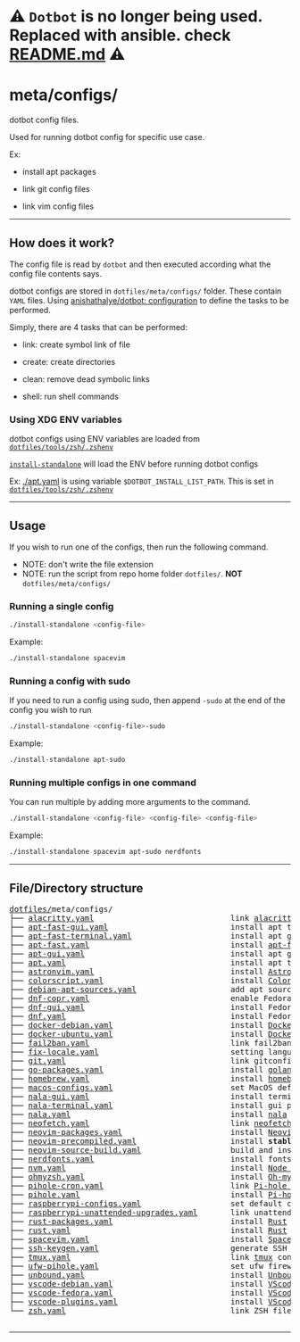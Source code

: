 # :warning: `Dotbot` is no longer being used. Replaced with ansible. check [README.md](../../README.md) :warning:

# meta/configs/

dotbot config files.

Used for running dotbot config for specific use case.

Ex:

- install apt packages

- link git config files

- link vim config files

---

## How does it work?

The config file is read by `dotbot` and then executed according what the config file contents says.

dotbot configs are stored in `dotfiles/meta/configs/` folder. These contain `YAML` files. Using [anishathalye/dotbot: configuration](https://github.com/anishathalye/dotbot#configuration) to define the tasks to be performed.

Simply, there are 4 tasks that can be performed:

- link: create symbol link of file

- create: create directories

- clean: remove dead symbolic links

- shell: run shell commands

### Using XDG ENV variables

dotbot configs using ENV variables are loaded from [`dotfiles/tools/zsh/.zshenv`](../../tools/zsh/.zshenv)

[`install-standalone`](../../install-standalone) will load the ENV before running dotbot configs

Ex: [./apt.yaml](./apt.yaml) is using variable `$DOTBOT_INSTALL_LIST_PATH`. This is set in [`dotfiles/tools/zsh/.zshenv`](../../tools/zsh/.zshenv)

---

## Usage

If you wish to run one of the configs, then run the following command.

- NOTE: don't write the file extension
- NOTE: run the script from repo home folder `dotfiles/`. **NOT** `dotfiles/meta/configs/`

### Running a single config

```bash
./install-standalone <config-file>
```

Example:

```bash
./install-standalone spacevim
```

### Running a config with sudo

If you need to run a config using sudo, then append `-sudo` at the end of the config you wish to run

```bash
./install-standalone <config-file>-sudo
```

Example:

```bash
./install-standalone apt-sudo
```

### Running multiple configs in one command

You can run multiple by adding more arguments to the command.

```bash
./install-standalone <config-file> <config-file> <config-file>
```

Example:

```bash
./install-standalone spacevim apt-sudo nerdfonts
```

---

## File/Directory structure

<!--
loaded tree structure with
tree -a -H "." meta/configs -L 1
-->

<pre>
<a href="../../../../">dotfiles/</a>meta/configs/
├── <a href="./alacritty.yaml">alacritty.yaml</a>                             link <a href="https://github.com/alacritty/alacritty">alacritty</a> config files
├── <a href="./apt-fast-gui.yaml">apt-fast-gui.yaml</a>                          install apt terminal packages using <a href="https://github.com/ilikenwf/apt-fast">apt-fast</a>
├── <a href="./apt-fast-terminal.yaml">apt-fast-terminal.yaml</a>                     install apt gui packages using <a href="https://github.com/ilikenwf/apt-fast">apt-fast</a>
├── <a href="./apt-fast.yaml">apt-fast.yaml</a>                              install <a href="https://github.com/ilikenwf/apt-fast">apt-fast</a>
├── <a href="./apt-gui.yaml">apt-gui.yaml</a>                               install apt gui packages
├── <a href="./apt.yaml">apt.yaml</a>                                   install apt terminal packages
├── <a href="./astronvim.yaml">astronvim.yaml</a>                             install <a href="https://github.com/AstroNvim/AstroNvim">AstroNvim</a>
├── <a href="./colorscript.yaml">colorscript.yaml</a>                           install <a href="https://gitlab.com/dwt1/shell-color-scripts">Colorscript</a>
├── <a href="./debian-apt-sources.yaml">debian-apt-sources.yaml</a>                    add apt sources in debian
├── <a href="./dnf-copr.yaml">dnf-copr.yaml</a>                              enable Fedora copr package repos
├── <a href="./dnf-gui.yaml">dnf-gui.yaml</a>                               install Fedora gui packages
├── <a href="./dnf.yaml">dnf.yaml</a>                                   install Fedora terminal packages
├── <a href="./docker-debian.yaml">docker-debian.yaml</a>                         install <a href="https://www.docker.com/">Docker</a> on <a href="https://docs.docker.com/engine/install/debian/">Debian</a>
├── <a href="./docker-ubuntu.yaml">docker-ubuntu.yaml</a>                         install <a href="https://www.docker.com/">Docker</a> on <a href="https://docs.docker.com/engine/install/ubuntu/">Ubuntu</a>
├── <a href="./fail2ban.yaml">fail2ban.yaml</a>                              link fail2ban config file
├── <a href="./fix-locale.yaml">fix-locale.yaml</a>                            setting language locales
├── <a href="./git.yaml">git.yaml</a>                                   link gitconfig files
├── <a href="./go-packages.yaml">go-packages.yaml</a>                           install <a href="https://go.dev/">golang</a> packages
├── <a href="./homebrew.yaml">homebrew.yaml</a>                              install <a href="https://brew.sh/">homebrew</a> and it's packages
├── <a href="./macos-configs.yaml">macos-configs.yaml</a>                         set MacOS default settings
├── <a href="./nala-gui.yaml">nala-gui.yaml</a>                              install terminal packages using <a href="https://gitlab.com/volian/nala">nala</a>
├── <a href="./nala-terminal.yaml">nala-terminal.yaml</a>                         install gui packages using <a href="https://gitlab.com/volian/nala">nala</a>
├── <a href="./nala.yaml">nala.yaml</a>                                  install <a href="https://gitlab.com/volian/nala">nala</a> debian/ubuntu package manager
├── <a href="./neofetch.yaml">neofetch.yaml</a>                              link <a href="https://github.com/dylanaraps/neofetch">neofetch</a> config file
├── <a href="./neovim-packages.yaml">neovim-packages.yaml</a>                       install <a href="https://github.com/neovim/neovim">Neovim</a> plugins using <a href="https://github.com/wbthomason/packer.nvim">Packer</a>
├── <a href="./neovim-precompiled.yaml">neovim-precompiled.yaml</a>                    install <strong>stable</strong> precompiled <a href="https://github.com/neovim/neovim/releases/tag/stable">Neovim</a>
├── <a href="./neovim-source-build.yaml">neovim-source-build.yaml</a>                   build and install <a href="https://github.com/neovim/neovim/wiki/Installing-Neovim#install-from-source">Neovim from source</a>
├── <a href="./nerdfonts.yaml">nerdfonts.yaml</a>                             install fonts from <a href="https://github.com/ryanoasis/nerd-fonts">NerdFonts</a>
├── <a href="./nvm.yaml">nvm.yaml</a>                                   install <a href="https://github.com/nvm-sh/nvm">Node version manager</a> and it's plugins
├── <a href="./ohmyzsh.yaml">ohmyzsh.yaml</a>                               install <a href="https://github.com/ohmyzsh/ohmyzsh">Oh-my-zsh</a>
├── <a href="./pihole-cron.yaml">pihole-cron.yaml</a>                           link <a href="https://pi-hole.net/">Pi-hole DNS</a> cron jobs
├── <a href="./pihole.yaml">pihole.yaml</a>                                install <a href="https://pi-hole.net/">Pi-hole DNS</a>
├── <a href="./raspberrypi-configs.yaml">raspberrypi-configs.yaml</a>                   set default configs for raspberry pi
├── <a href="./raspberrypi-unattended-upgrades.yaml">raspberrypi-unattended-upgrades.yaml</a>       link unattended upgrades config file for Raspberry pi OS
├── <a href="./rust-packages.yaml">rust-packages.yaml</a>                         install <a href="https://www.rust-lang.org/">Rust</a> packages
├── <a href="./rust.yaml">rust.yaml</a>                                  install <a href="https://www.rust-lang.org/">Rust</a>
├── <a href="./spacevim.yaml">spacevim.yaml</a>                              install <a href="https://github.com/SpaceVim/SpaceVim">SpaceVim</a>
├── <a href="./ssh-keygen.yaml">ssh-keygen.yaml</a>                            generate SSH keys and copy to device
├── <a href="./tmux.yaml">tmux.yaml</a>                                  link <a href="https://github.com/tmux/tmux">tmux</a> config files and install <a href="https://github.com/tmux-plugins/tpm">tmux plugins</a>
├── <a href="./ufw-pihole.yaml">ufw-pihole.yaml</a>                            set ufw firewall configs for pihole
├── <a href="./unbound.yaml">unbound.yaml</a>                               install <a href="https://github.com/NLnetLabs/unbound">Unbound DNS</a>
├── <a href="./vscode-debian.yaml">vscode-debian.yaml</a>                         install <a href="https://code.visualstudio.com/">VScode</a> on <a href="https://code.visualstudio.com/docs/setup/linux#_debian-and-ubuntu-based-distributions">Debian</a>
├── <a href="./vscode-fedora.yaml">vscode-fedora.yaml</a>                         install <a href="https://code.visualstudio.com/">VScode</a> on <a href="https://code.visualstudio.com/docs/setup/linux#_rhel-fedora-and-centos-based-distributions">Fedora</a>
├── <a href="./vscode-plugins.yaml">vscode-plugins.yaml</a>                        install <a href="https://marketplace.visualstudio.com/VSCode">VScode extensions</a>
└── <a href="./zsh.yaml">zsh.yaml</a>                                   link ZSH files

</pre>

---
